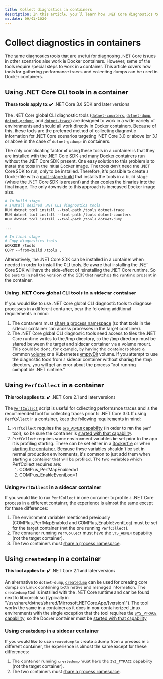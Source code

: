 ```yaml
---
title: Collect diagnostics in containers
description: In this article, you'll learn how .NET Core diagnostics tools can be used in Docker containers.
ms.date: 09/01/2020
---
```


# Collect diagnostics in containers

The same diagnostics tools that are useful for diagnosing .NET Core issues in other scenarios also work in Docker containers. However, some of the tools require special steps to work in a container. This article covers how tools for gathering performance traces and collecting dumps can be used in Docker containers.

## Using .NET Core CLI tools in a container

**These tools apply to: ✔️** .NET Core 3.0 SDK and later versions

The .NET Core global CLI diagnostic tools ([`dotnet-counters`](dotnet-counters.md), [`dotnet-dump`](dotnet-dump.md), [`dotnet-gcdump`](dotnet-gcdump.md), and [`dotnet-trace`](dotnet-trace.md)) are designed to work in a wide variety of environments and should all work directly in Docker containers. Because of this, these tools are the preferred method of collecting diagnostic information for .NET Core scenarios targeting .NET Core 3.0 or above (or 3.1 or above in the case of `dotnet-gcdump`) in containers.

The only complicating factor of using these tools in a container is that they are installed with the .NET Core SDK and many Docker containers run without the .NET Core SDK present. One easy solution to this problem is to install the tools in the initial Docker image. The tools don't need the .NET Core SDK to run, only to be installed. Therefore, it's possible to create a Dockerfile with a [multi-stage build](https://docs.docker.com/develop/develop-images/multistage-build/) that installs the tools in a build stage (where the .NET Core SDK is present) and then copies the binaries into the final image. The only downside to this approach is increased Docker image size.

```dockerfile
# In build stage
# Install desired .NET CLI diagnostics tools
RUN dotnet tool install --tool-path /tools dotnet-trace
RUN dotnet tool install --tool-path /tools dotnet-counters
RUN dotnet tool install --tool-path /tools dotnet-dump

...

# In final stage
# Copy diagnostics tools
WORKDIR /tools
COPY --from=build /tools .
```

Alternatively, the .NET Core SDK can be installed in a container when needed in order to install the CLI tools. Be aware that installing the .NET Core SDK will have the side-effect of reinstalling the .NET Core runtime. So be sure to install the version of the SDK that matches the runtime present in the container.

### Using .NET Core global CLI tools in a sidecar container

If you would like to use .NET Core global CLI diagnostic tools to diagnose processes in a different container, bear the following additional requirements in mind:

1. The containers must [share a process namespace](https://docs.docker.com/engine/reference/run/#pid-settings---pid) (so that tools in the sidecar container can access processes in the target container).
2. The .NET Core global CLI diagnostic tools need access to files the .NET Core runtime writes to the /tmp directory, so the /tmp directory must be shared between the target and sidecar container via a volume mount. This could be done, for example, by having the containers share a common [volume](https://docs.docker.com/storage/volumes/#create-and-manage-volumes) or a Kubernetes [emptyDir](https://kubernetes.io/docs/concepts/storage/volumes/#emptydir) volume. If you attempt to use the diagnostic tools from a sidecar container without sharing the /tmp directory, you will get an error about the process "not running compatible .NET runtime."

## Using `PerfCollect` in a container

**This tool applies to: ✔️** .NET Core 2.1 and later versions

The [`PerfCollect`](./trace-perfcollect-lttng.md) script is useful for collecting performance traces and is the recommended tool for collecting traces prior to .NET Core 3.0. If using `PerfCollect` in a container, keep the following requirements in mind:

1. `PerfCollect` requires the [`SYS_ADMIN` capability](https://man7.org/linux/man-pages/man7/capabilities.7.html) (in order to run the `perf` tool), so be sure the container is [started with that capability](https://docs.docker.com/engine/reference/run/#runtime-privilege-and-linux-capabilities).
2. `PerfCollect` requires some environment variables be set prior to the app it is profiling starting. These can be set either in a [Dockerfile](https://docs.docker.com/engine/reference/builder/#env) or when [starting the container](https://docs.docker.com/engine/reference/run/#env-environment-variables). Because these variables shouldn't be set in normal production environments, it's common to just add them when starting a container that will be profiled. The two variables which PerfCollect requires are:
    1. COMPlus_PerfMapEnabled=1
    1. COMPlus_EnableEventLog=1

### Using `PerfCollect` in a sidecar container

If you would like to run `PerfCollect` in one container to profile a .NET Core process in a different container, the experience is almost the same except for these differences:

1. The environment variables mentioned previously (COMPlus_PerfMapEnabled and COMPlus_EnableEventLog) must be set for the target container (not the one running `PerfCollect`).
2. The container running `PerfCollect` must have the `SYS_ADMIN` capability (not the target container).
3. The two containers must [share a process namespace](https://docs.docker.com/engine/reference/run/#pid-settings---pid).

## Using `createdump` in a container

**This tool applies to: ✔️** .NET Core 2.1 and later versions

An alternative to `dotnet-dump`, [`createdump`](https://github.com/dotnet/runtime/blob/main/docs/design/coreclr/botr/xplat-minidump-generation.md) can be used for creating core dumps on Linux containing both native and managed information. The `createdump` tool is installed with the .NET Core runtime and can be found next to libcoreclr.so (typically in "/usr/share/dotnet/shared/Microsoft.NETCore.App/[version]"). The tool works the same in a container as it does in non-containerized Linux environments with the single exception that the tool requires the [`SYS_PTRACE` capability](https://man7.org/linux/man-pages/man7/capabilities.7.html), so the Docker container must be [started with that capability](https://docs.docker.com/engine/reference/run/#runtime-privilege-and-linux-capabilities).

### Using `createdump` in a sidecar container

If you would like to use `createdump` to create a dump from a process in a different container, the experience is almost the same except for these differences:

1. The container running `createdump` must have the `SYS_PTRACE` capability (not the target container).
2. The two containers must [share a process namespace](https://docs.docker.com/engine/reference/run/#pid-settings---pid).
